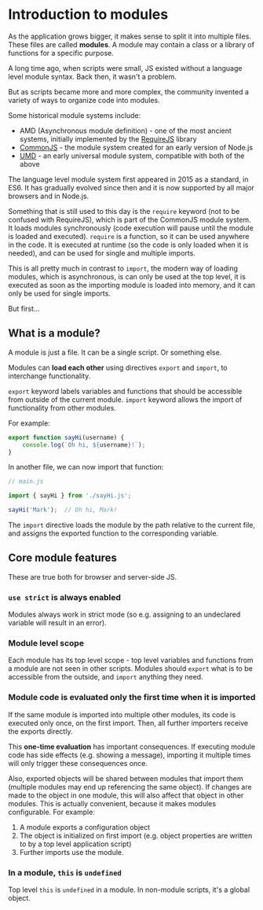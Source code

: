 # Introduction to modules

As the application grows bigger, it makes sense to split it into multiple files. These files are called **modules**. A module may contain a class or a library of functions for a specific purpose.

A long time ago, when scripts were small, JS existed without a language level module syntax. Back then, it wasn't a problem.

But as scripts became more and more complex, the community invented a variety of ways to organize code into modules.

Some historical module systems include:

* AMD (Asynchronous module definition) - one of the most ancient systems, initially implemented by the [RequireJS](https://requirejs.org/) library
* [CommonJS](https://wiki.commonjs.org/wiki/Modules/1.1) - the module system created for an early version of Node.js
* [UMD](https://github.com/umdjs/umd) - an early universal module system, compatible with both of the above

The language level module system first appeared in 2015 as a standard, in ES6. It has gradually evolved since then and it is now supported by all major browsers and in Node.js.

Something that is still used to this day is the `require` keyword (not to be confused with RequireJS), which is part of the CommonJS module system. It loads modules synchronously (code execution will pause until the module is loaded and executed). `require` is a function, so it can be used anywhere in the code. It is executed at runtime (so the code is only loaded when it is needed), and can be used for single and multiple imports.

This is all pretty much in contrast to `import`, the modern way of loading modules, which is asynchronous, is can only be used at the top level, it is executed as soon as the importing module is loaded into memory, and it can only be used for single imports.

But first...

## What is a module?

A module is just a file. It can be a single script. Or something else.

Modules can **load each other** using directives `export` and `import`, to interchange functionality.

`export` keyword labels variables and functions that should be accessible from outside of the current module. `import` keyword allows the import of functionality from other modules.

For example:

```js
export function sayHi(username) {
    console.log(`Oh hi, ${username}!`);
}
```

In another file, we can now import that function:

```js
// main.js

import { sayHi } from './sayHi.js';

sayHi('Mark');  // Oh hi, Mark!
```

The `import` directive loads the module by the path relative to the current file, and assigns the exported function to the corresponding variable.

## Core module features

These are true both for browser and server-side JS.

### `use strict` is always enabled

Modules always work in strict mode (so e.g. assigning to an undeclared variable will result in an error).

### Module level scope

Each module has its top level scope - top level variables and functions from a module are not seen in other scripts. Modules should `export` what is to be accessible from the outside, and `import` anything they need.

### Module code is evaluated only the first time when it is imported

If the same module is imported into multiple other modules, its code is executed only once, on the first import. Then, all further importers receive the exports directly.

This **one-time evaluation** has important consequences. If executing module code has side effects (e.g. showing a message), importing it multiple times will only trigger these consequences once.

Also, exported objects will be shared between modules that import them (multiple modules may end up referencing the same object). If changes are made to the object in one module, this will also affect that object in other modules. This is actually convenient, because it makes modules configurable. For example:

1. A module exports a configuration object
2. The object is initialized on first import (e.g. object properties are written to by a top level application script)
3. Further imports use the module.

### In a module, `this` is `undefined`

Top level `this` is `undefined` in a module. In non-module scripts, it's a global object.
